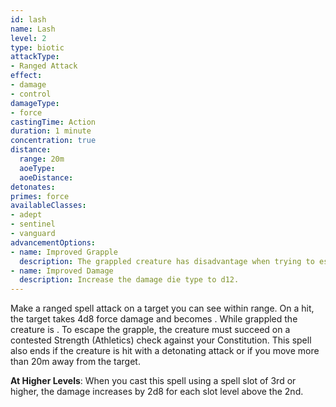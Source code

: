 ```yaml
---
id: lash
name: Lash
level: 2
type: biotic
attackType:
- Ranged Attack
effect:
- damage
- control
damageType:
- force
castingTime: Action
duration: 1 minute
concentration: true
distance:
  range: 20m
  aoeType: 
  aoeDistance: 
detonates: 
primes: force
availableClasses:
- adept
- sentinel
- vanguard
advancementOptions:
- name: Improved Grapple
  description: The grappled creature has disadvantage when trying to escape.
- name: Improved Damage
  description: Increase the damage die type to d12.
---
```

Make a ranged spell attack on a target you can see within range. On a hit, the target takes 4d8 force damage and becomes
<condition id="grappled"/>. While grappled the creature is <condition id="primed" sub="force"/>. To escape the grapple,
the creature must succeed on a contested Strength (Athletics) check against your Constitution. This spell also ends if
the creature is hit with a detonating attack or if you move more than 20m away from the target.

__At Higher Levels__: When you cast this spell using a spell slot of 3rd or higher, the damage increases by 2d8 for each
slot level above the 2nd.
